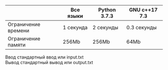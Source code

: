 |                     	| Все языки                        	| Python 3.7.3 	| GNU c++17 7.3 	|
|---------------------	|----------------------------------	|--------------	|---------------	|
| Ограничение времени 	| 1 секунда                        	| 2 секунды    	| 0.3 секунды   	|
| Ограничение памяти  	| 256Mb                            	| 256Mb        	| 64Mb          	|
 
 Ввод  	 стандартный ввод или input.txt   	                                                
 Вывод 	 стандартный вывод или output.txt 	                                                

